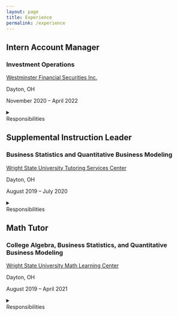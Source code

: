```yaml
---
layout: page
title: Experience
permalink: /experience
---
```


<h2>Intern Account Manager</h2>
<h3>Investment Operations</h3>
<div class="experience-wrapper">
   <div class="experience-row">
      <div class="icon-wrapper"><i class="fa-solid fa-briefcase"></i></div>
      <p><a href="https://www.westminsterfinancial.com/" target="_blank">Westminster Financial Securities Inc.</a></p>
   </div>
   <div class="experience-row">
     <div class="icon-wrapper"><i class="fa-solid fa-location-pin"></i></div> 
     <p>Dayton, OH</p>
   </div>
   <div class="experience-row">
     <div class="icon-wrapper"><i class="fa-regular fa-calendar-days"></i></div>
     <p>November 2020 – April 2022</p>
   </div>
   <details><summary><div class="summary-title">Responsibilities</div></summary>
      <p>
         <div class="summary-row">
               <div class="summary-icon">■</div> 
              <div class="summary-item">Reconciled various portfolio and account management operations for a business of >$0.5B in AUM and >9,000 accounts</div>
         </div>
         <div class="summary-row">
               <div class="summary-icon">■</div> 
              <div class="summary-item">Automated daily trade blotters, transfers, funds, and options reports using Microsoft Excel VBA Macro programs</div>
         </div>
         <div class="summary-row">
               <div class="summary-icon">■</div> 
              <div class="summary-item">Provided account navigation support for clients and compiled portfolio performance reports for meetings</div>
         </div>
         <div class="summary-row">
               <div class="summary-icon">■</div>
              <div class="summary-item">Updated weekly Investment Policy Committee presentations and company pitch presentations containing risk mitigation analysis</div>
         </div>
      </p>
   </details>
</div>

<h2>Supplemental Instruction Leader</h2>
<h3>Business Statistics and Quantitative Business Modeling</h3>
<div class="experience-wrapper">
   <div class="experience-row">
      <div class="icon-wrapper"><i class="fa-solid fa-briefcase"></i></div> 
      <p><a href="https://www.wright.edu/student-success/academic-support/tutoring-services" target="_blank">Wright State University Tutoring Services Center</a></p>
   </div>
   <div class="experience-row">
      <div class="icon-wrapper"><i class="fa-solid fa-location-pin"></i></div>
      <p>Dayton, OH</p>
   </div>
   <div class="experience-row">
      <div class="icon-wrapper"><i class="fa-regular fa-calendar-days"></i></div>
      <p>August 2019 – July 2020</p>
   </div>
   <details><summary><div class="summary-title">Responsibilities</div></summary>
      <p>
         <div class="summary-row">
               <div class="summary-icon">■</div> 
              <div class="summary-item">Developed and instructed weekly study and monthly exam review sessions for up to 60 students</div>
         </div>
         <div class="summary-row">
               <div class="summary-icon">■</div> 
              <div class="summary-item">Reinforced topics including descriptive statistics, ad hoc analysis, hypothesis testing, probability, and forecasting</div>
         </div>
         <div class="summary-row">
               <div class="summary-icon">■</div> 
              <div class="summary-item">Provided support and communication with students to assist with coursework</div>
         </div>
         <div class="summary-row">
               <div class="summary-icon">■</div>
              <div class="summary-item">Produced frequency maps of Supplemental Instruction for decision making purposes of management</div>
         </div>
      </p>
   </details>  
</div>

<h2>Math Tutor</h2>
<h3>College Algebra, Business Statistics, and Quantitative Business Modeling</h3>
<div class="experience-wrapper">
   <div class="experience-row">
      <div class="icon-wrapper"><i class="fa-solid fa-briefcase"></i></div>
      <p><a href="https://www.wright.edu/student-success/academic-support/math-learning-center" target="_blank">Wright State University Math Learning Center</a></p>
   </div>
   <div class="experience-row">
      <div class="icon-wrapper"><i class="fa-solid fa-location-pin"></i></div>
      <p>Dayton, OH</p>
   </div>
   <div class="experience-row">
      <div class="icon-wrapper"><i class="fa-regular fa-calendar-days"></i></div>
      <p>August 2019 – April 2021</p>
   </div>
   <details><summary><div class="summary-title">Responsibilities</div></summary>
      <p>
         <div class="summary-row">
               <div class="summary-icon">■</div> 
              <div class="summary-item">Assisted up to 100 students with math homework and exam preparation on both a walk-in and appointment basis</div>
         </div>
         <div class="summary-row">
               <div class="summary-icon">■</div> 
              <div class="summary-item">Worked in tandem with course instructors to stay updated on course curriculum</div>
         </div>
         <div class="summary-row">
               <div class="summary-icon">■</div> 
              <div class="summary-item">Developed study skills for continuous learning of students by practicing established study techniques</div>
         </div>
         <div class="summary-row">
               <div class="summary-icon">■</div>
              <div class="summary-item">Encouraged learning on an individualized basis by determining measurable and attainable goals for each student</div>
         </div>
      </p>
   </details>
</div>
